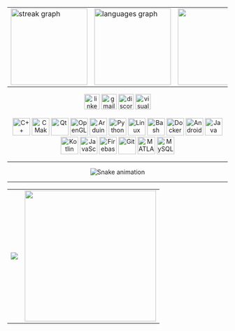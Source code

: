 <div align="center">

<table style="width:100%">
  <tr>
    <td>
<img src="https://streak-stats.demolab.com?user=FranciszekCieslik&locale=en&mode=daily&theme=dracula&hide_border=false&border_radius=5" height="175" alt="streak graph" /> 
    </td>
<td>
  <img src="https://github-readme-stats.vercel.app/api/top-langs?username=FranciszekCieslik&locale=en&hide_title=false&layout=compact&card_width=320&langs_count=8&theme=dracula&hide_border=false" height="175" alt="languages graph" />
</td>
    <td>
<img height="175" src="https://leetcode-badge-showcase.vercel.app/api?username=user1851QS&theme=dracula&border=border&animated=true" /> 
    </td>
  </tr>
</table>



</div>
<div align="center">
  <a href="https://www.linkedin.com/in/franciszek-c-5694b8281/"><img src="https://img.shields.io/static/v1?message=LinkedIn&logo=linkedin&label=&color=0077B5&logoColor=white&labelColor=&style=for-the-badge" height="35" alt="linkedin logo" /></a>
  <a href="mailto:cieslik.franek@gmail.com"><img src="https://img.shields.io/static/v1?message=Gmail&logo=gmail&label=&color=D14836&logoColor=white&labelColor=&style=for-the-badge" height="35" alt="gmail logo" /></a>
  <a href="https://discordapp.com/users/687366623631507507"><img src="https://img.shields.io/static/v1?message=Discord&logo=discord&label=&color=7289DA&logoColor=white&labelColor=&style=for-the-badge" height="35" alt="discord logo" /></a>
  <a href="#"><img src="https://img.shields.io/static/v1?message=Visual%20Studio%20Marketplace&logo=visualstudio&label=&color=e2165e&logoColor=white&labelColor=&style=for-the-badge" height="35" alt="visualstudio logo" /></a>
</div>

<br clest="both">

<div align="center">

<img src="https://cdn.jsdelivr.net/gh/devicons/devicon/icons/cplusplus/cplusplus-original.svg" height="40" alt="C++" />
<img src="https://cdn.jsdelivr.net/gh/devicons/devicon/icons/cmake/cmake-original.svg" height="40" alt="CMake" />
<img src="https://cdn.jsdelivr.net/gh/devicons/devicon/icons/qt/qt-original.svg" height="40" alt="Qt" />
<img src="https://cdn.jsdelivr.net/gh/devicons/devicon/icons/opengl/opengl-original.svg" height="40" alt="OpenGL" />
<img src="https://cdn.jsdelivr.net/gh/devicons/devicon/icons/arduino/arduino-original.svg" height="40" alt="Arduino" />
<img src="https://cdn.jsdelivr.net/gh/devicons/devicon/icons/python/python-original.svg" height="40" alt="Python" />
<img src="https://skillicons.dev/icons?i=linux" height="40" alt="Linux" />
<img src="https://cdn.simpleicons.org/gnubash/4EAA25" height="40" alt="Bash" />
<img src="https://cdn.jsdelivr.net/gh/devicons/devicon/icons/docker/docker-original.svg" height="40" alt="Docker" />
<img src="https://cdn.jsdelivr.net/gh/devicons/devicon/icons/androidstudio/androidstudio-original.svg" height="40" alt="Android Studio" />
<img src="https://cdn.jsdelivr.net/gh/devicons/devicon/icons/java/java-original.svg" height="40" alt="Java" />
<img src="https://cdn.jsdelivr.net/gh/devicons/devicon/icons/kotlin/kotlin-original.svg" height="40" alt="Kotlin" />
<img src="https://cdn.jsdelivr.net/gh/devicons/devicon/icons/javascript/javascript-original.svg" height="40" alt="JavaScript" />
<img src="https://cdn.jsdelivr.net/gh/devicons/devicon/icons/firebase/firebase-plain.svg" height="40" alt="Firebase" />
<img src="https://cdn.jsdelivr.net/gh/devicons/devicon/icons/git/git-original.svg" height="40" alt="Git" />
<img src="https://cdn.jsdelivr.net/gh/devicons/devicon/icons/matlab/matlab-original.svg" height="40" alt="MATLAB" />
<img src="https://cdn.jsdelivr.net/gh/devicons/devicon/icons/mysql/mysql-original.svg" height="40" alt="MySQL" />

---

</div>
<div align="center">
<img src="https://raw.githubusercontent.com/FranciszekCieslik/FranciszekCieslik/output/snake.svg" alt="Snake animation" />
</div>

---

<div align="center">

<table style="width:100%">
  <tr><td>
<img src="https://spotify-recently-played-readme.vercel.app/api?user=215nlwdc2iebwyy7vanhodkeq&height=175"/>
  </td>
    <td>
    <img src="https://media1.giphy.com/media/v1.Y2lkPTc5MGI3NjExMjFqdmcxM3RvbHRzYTJ2MnZ1bDI3aTRzM25rd3cyNjRuaDM4cDFvaCZlcD12MV9pbnRlcm5naWZfYnlfaWQmY3Q9Zw/687qS11pXwjCM/giphy.gif" height="300" />
    </td>
  </tr>
</table>

</div>
